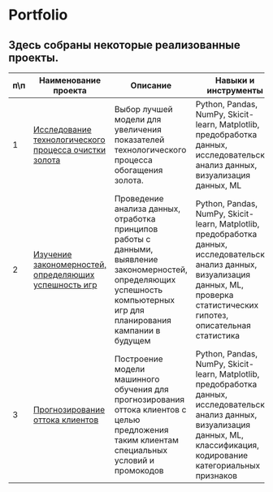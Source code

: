 # Portfolio
## Здесь собраны некоторые реализованные проекты.

| п\п  | Наименование проекта | Описание | Навыки и инструменты |
| --- | --- | --- | --- |
| 1 | [Исследование технологического процесса очистки золота](https://github.com/irina297/Portfolio/tree/main/Gold_recovery)  | Выбор лучшей модели для увеличения показателей технологического процесса обогащения золота. | Python, Pandas, NumPy, Skicit-learn, Matplotlib, предобработка данных, исследовательский анализ данных, визуализация данных, ML |
| 2 | [Изучение закономерностей, определяющих успешность игр](https://github.com/irina297/Portfolio/tree/main/Internet_shop_Strimchik) | Проведение анализа данных, отработка принципов работы с данными, выявление закономерностей, определяющих успешность компьютерных игр для планирования кампании в будущем |  Python, Pandas, NumPy, Skicit-learn, Matplotlib, предобработка данных, исследовательский анализ данных, визуализация данных, ML, проверка статистических гипотез, описательная статистика |
| 3 | [Прогнозирование оттока клиентов](https://github.com/irina297/Portfolio/tree/main/Final_Telecom) | Построение модели машинного обучения для прогнозирования оттока клиентов с целью предложения таким клиентам специальных условий и промокодов | Python, Pandas, NumPy, Skicit-learn, Matplotlib, предобработка данных, исследовательский анализ данных, визуализация данных, ML, классификация, кодирование категориальных признаков |
